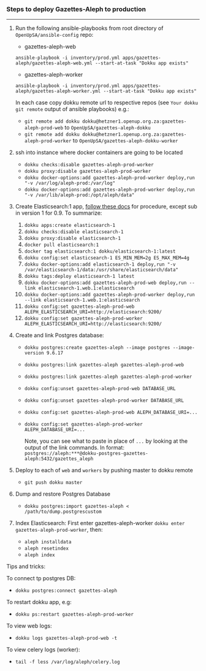 ### Steps to deploy Gazettes-Aleph to production
________________________________________________

1. Run the following ansible-playbooks from root directory of `OpenUpSA/ansible-config` repo:
   - gazettes-aleph-web
   ```shell script
   ansible-playbook -i inventory/prod.yml apps/gazettes-aleph/gazettes-aleph-web.yml --start-at-task "Dokku app exists"
   ```
   - gazettes-aleph-worker
   ```shell script
   ansible-playbook -i inventory/prod.yml apps/gazettes-aleph/gazettes-aleph-worker.yml --start-at-task "Dokku app exists"
   ```
   In each case copy dokku remote url to respective repos (see `Your dokku git remote` output of ansible playbooks)
   e.g.:
     - `git remote add dokku dokku@hetzner1.openup.org.za:gazettes-aleph-prod-web` to `OpenUpSA/gazettes-aleph-dokku`
     - `git remote add dokku dokku@hetzner1.openup.org.za:gazettes-aleph-prod-worker` to `OpenUpSA/gazettes-aleph-dokku-worker`

2. ssh into instance where docker containers are going to be located
   - `dokku checks:disable gazettes-aleph-prod-worker`
   - `dokku proxy:disable gazettes-aleph-prod-worker`
   - `dokku docker-options:add gazettes-aleph-prod-worker deploy,run "-v /var/log/aleph-prod:/var/log"`
   - `dokku docker-options:add gazettes-aleph-prod-worker deploy,run "-v /var/lib/aleph-prod:/opt/aleph/data"`

3. Create Elasticsearch:1 app, [follow these docs](https://github.com/OpenUpSA/elasticsearch-0.90) for procedure,
   except sub in version 1 for 0.9. To summarize:
   1. `dokku apps:create elasticsearch-1`
   2. `dokku checks:disable elasticsearch-1`
   3. `dokku proxy:disable elasticsearch-1`
   4. `docker pull elasticsearch:1`
   5. `docker tag elasticsearch:1 dokku/elasticsearch-1:latest`
   6. `dokku config:set elasticsearch-1 ES_MIN_MEM=2g ES_MAX_MEM=4g`
   7. `dokku docker-options:add elasticsearch-1 deploy,run "-v /var/elasticsearch-1/data:/usr/share/elasticsearch/data"`
   8. `dokku tags:deploy elasticsearch-1 latest`
   9. `dokku docker-options:add gazettes-aleph-prod-web deploy,run --link elasticsearch-1.web.1:elasticsearch`
   10. `dokku docker-options:add gazettes-aleph-prod-worker deploy,run --link elasticsearch-1.web.1:elasticsearch`
   11. `dokku config:set gazettes-aleph-prod-web ALEPH_ELASTICSEARCH_URI=http://elasticsearch:9200/`
   12. `dokku config:set gazettes-aleph-prod-worker ALEPH_ELASTICSEARCH_URI=http://elasticsearch:9200/`

4. Create and link Postgres database:
      - `dokku postgres:create gazettes-aleph --image postgres --image-version 9.6.17`   
      - `dokku postgres:link gazettes-aleph gazettes-aleph-prod-web`
      - `dokku postgres:link gazettes-aleph gazettes-aleph-prod-worker`
      - `dokku config:unset gazettes-aleph-prod-web DATABASE_URL`
      - `dokku config:unset gazettes-aleph-prod-worker DATABASE_URL`
      - `dokku config:set gazettes-aleph-prod-web ALEPH_DATABASE_URI=...`
      - `dokku config:set gazettes-aleph-prod-worker ALEPH_DATABASE_URI=...`
        
        Note, you can see what to paste in place of `...` by looking at the output of the link commands.
        In format: `postgres://aleph:***@dokku-postgres-gazettes-aleph:5432/gazettes_aleph`

5. Deploy to each of `web` and `workers` by pushing master to dokku remote
   - `git push dokku master`

6. Dump and restore Postgres Database
   - `dokku postgres:import gazettes-aleph < /path/to/dump.postgrescustom`

7. Index Elasticsearch:
   First enter gazettes-aleph-worker `dokku enter gazettes-aleph-prod-worker`, then:
   - `aleph installdata`
   - `aleph resetindex`
   - `aleph index`



Tips and tricks:

To connect tp postgres DB:
  - `dokku postgres:connect gazettes-aleph`

To restart dokku app, e.g:
  - `dokku ps:restart gazettes-aleph-prod-worker`

To view web logs:
 - `dokku logs gazettes-aleph-prod-web -t`

To view celery logs (worker):
  - `tail -f less /var/log/aleph/celery.log`
